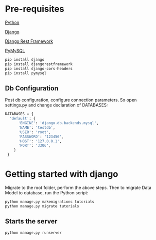 # Pre-requisites
 [Python](https://www.python.org/downloads/)
 
 [Django](https://www.djangoproject.com/download/)
 
 [Django Rest Framework](https://www.django-rest-framework.org/#installation)
 
 [PyMySQL](https://pypi.org/project/PyMySQL/#installation)
 ```python
 pip install django
 pip install djangorestframework
 pip install django-cors-headers
 pip install pymysql
 ```
 ## Db Configuration
 Post db configuration, configure connection parameters.
 So open settings.py and change declaration of DATABASES:
  ```python
  DATABASES = {
    'default': {
        'ENGINE': 'django.db.backends.mysql',
        'NAME': 'testdb',
        'USER': 'root',
        'PASSWORD': '123456',
        'HOST': '127.0.0.1',
        'PORT': '3306',
      }
   }
   ```
   # Getting started with django
   Migrate to the root folder, perform the above steps.
   Then to migrate Data Model to database, run the Python script: 
   ```python
   python manage.py makemigrations tutorials
   python manage.py migrate tutorials
   ```
   ## Starts the server
   ```python   
   python manage.py runserver 
   ```
    
   
